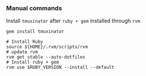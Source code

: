 
### Manual commands
Install `tmuxinator` after `ruby + gem` installed through `rvm`

`gem install tmuxinator`


```
# Install Ruby
source ${HOME}/.rvm/scripts/rvm
# update rvm
rvm get stable --auto-dotfiles
# Install ruby + gem
rvm use $RUBY_VERSION --install --default
```
